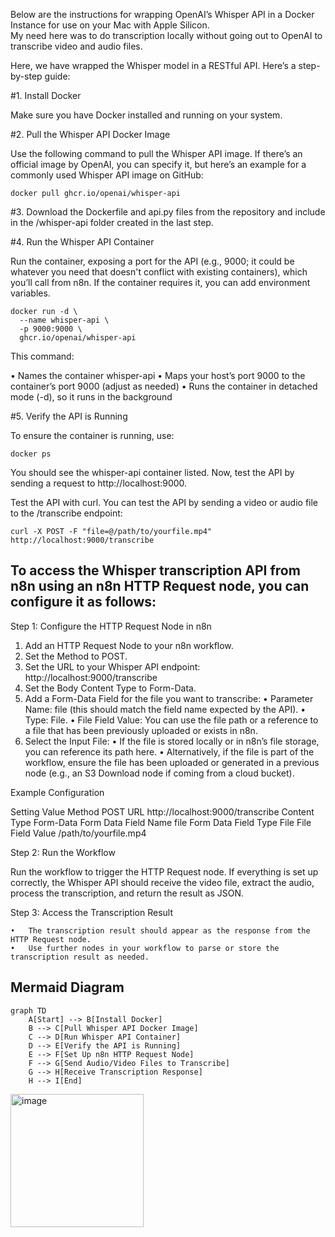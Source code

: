 Below are the instructions for wrapping OpenAI’s Whisper API in a Docker Instance for use on your Mac with Apple Silicon.  
My need here was to do transcription locally without going out to OpenAI to transcribe video and audio files.



Here, we have wrapped the Whisper model in a RESTful API. Here’s a step-by-step guide:

#1. Install Docker

Make sure you have Docker installed and running on your system.

#2. Pull the Whisper API Docker Image

Use the following command to pull the Whisper API image. If there’s an official image by OpenAI, you can specify it, but here’s an example for a commonly used Whisper API image on GitHub:

	docker pull ghcr.io/openai/whisper-api

#3. Download the Dockerfile and api.py files from the repository and include in the /whisper-api folder created in the last step.

#4. Run the Whisper API Container

Run the container, exposing a port for the API (e.g., 9000; it could be whatever you need that doesn't conflict with existing containers), which you’ll call from n8n. If the container requires it, you can add environment variables.

	docker run -d \
	  --name whisper-api \
	  -p 9000:9000 \
	  ghcr.io/openai/whisper-api

This command:

• Names the container whisper-api
• Maps your host’s port 9000 to the container’s port 9000 (adjust as needed)
• Runs the container in detached mode (-d), so it runs in the background

#5. Verify the API is Running

To ensure the container is running, use:

	docker ps

You should see the whisper-api container listed. Now, test the API by sending a request to http://localhost:9000.

Test the API with curl.  You can test the API by sending a video or audio file to the /transcribe endpoint:

	curl -X POST -F "file=@/path/to/yourfile.mp4" http://localhost:9000/transcribe


## To access the Whisper transcription API from n8n using an n8n HTTP Request node, you can configure it as follows:

Step 1: Configure the HTTP Request Node in n8n

1. Add an HTTP Request Node to your n8n workflow.
2. Set the Method to POST.
3. Set the URL to your Whisper API endpoint:  http://localhost:9000/transcribe
4. Set the Body Content Type to Form-Data.
5. Add a Form-Data Field for the file you want to transcribe:
	• Parameter Name: file (this should match the field name expected by the API).
	• Type: File.
	• File Field Value: You can use the file path or a reference to a file that has been previously uploaded or exists in n8n.
6. Select the Input File:
	• If the file is stored locally or in n8n’s file storage, you can reference its path here.
	• Alternatively, if the file is part of the workflow, ensure the file has been uploaded or generated in a previous node (e.g., an S3 Download node if coming from a cloud bucket).

Example Configuration

Setting	Value
Method	POST
URL	http://localhost:9000/transcribe
Content Type	Form-Data
Form Data Field Name	file
Form Data Field Type	File
File Field Value	/path/to/yourfile.mp4

Step 2: Run the Workflow

Run the workflow to trigger the HTTP Request node. If everything is set up correctly, the Whisper API should receive the video file, extract the audio, process the transcription, and return the result as JSON.

Step 3: Access the Transcription Result

	•	The transcription result should appear as the response from the HTTP Request node.
	•	Use further nodes in your workflow to parse or store the transcription result as needed.


## Mermaid Diagram
	graph TD
	    A[Start] --> B[Install Docker]
	    B --> C[Pull Whisper API Docker Image]
	    C --> D[Run Whisper API Container]
	    D --> E[Verify the API is Running]
	    E --> F[Set Up n8n HTTP Request Node]
	    F --> G[Send Audio/Video Files to Transcribe]
	    G --> H[Receive Transcription Response]
	    H --> I[End]


<img width="213" alt="image" src="https://github.com/user-attachments/assets/b4c42717-1842-4c1c-92b8-4efc42db3da6">
